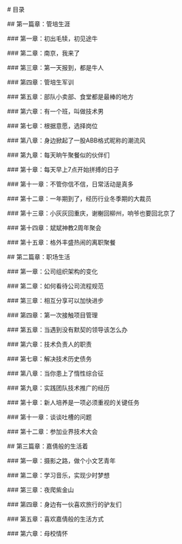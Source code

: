 \# 目录



\#\# 第一篇章：管培生涯

\#\#\# 第一章：初出毛犊，初见途牛

\#\#\# 第二章：南京，我来了

\#\#\# 第三章：第一天报到，都是牛人

\#\#\# 第四章：管培生军训

\#\#\# 第五章：部队小卖部、食堂都是最棒的地方

\#\#\# 第六章：有一个班，叫做技术男

\#\#\# 第七章：根据意愿，选择岗位

\#\#\# 第八章：身边掀起了一股ABB格式昵称的潮流风

\#\#\# 第九章：每天晌午聚餐似的伙伴们

\#\#\# 第十章：每天早上7点开始拼搏的日子

\#\#\# 第十一章：不管你信不信，日常活动是真多

\#\#\# 第十二章：一年期到了，经历行业冬季期的大裁员

\#\#\# 第十三章：小灰灰回重庆，谢榭回柳州，响爷也要回北京了

\#\#\# 第十四章：斌斌神教2周年聚会

\#\#\# 第十五章：格外丰盛热闹的离职聚餐



\#\# 第二篇章：职场生活

\#\#\# 第一章：公司组织架构的变化

\#\#\# 第二章：如何看待公司流程规范

\#\#\# 第三章：相互分享可以加快进步

\#\#\# 第四章：第一次接触项目管理

\#\#\# 第五章：当遇到没有默契的领导该怎么办

\#\#\# 第六章：技术负责人的职责

\#\#\# 第七章：解决技术历史债务

\#\#\# 第八章：当你患上了惰性综合征

\#\#\# 第九章：实践团队技术推广的经历

\#\#\# 第十章：新人培养是一项必须重视的关键任务

\#\#\# 第十一章：谈谈吐槽的问题

\#\#\# 第十二章：参加业界技术大会



\#\# 第三篇章：嘉倩般的生活着

\#\#\# 第一章：摄影之路，做个小文艺青年

\#\#\# 第二章：学习音乐，实现少时梦想

\#\#\# 第三章：夜爬紫金山

\#\#\# 第四章：身边有一伙喜欢旅行的驴友们

\#\#\# 第五章：喜欢嘉倩般的生活方式

\#\#\# 第六章：母校情怀

